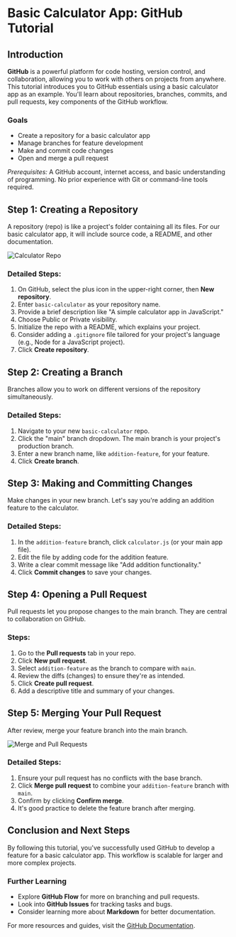 # Basic Calculator App: GitHub Tutorial

## Introduction

**GitHub** is a powerful platform for code hosting, version control, and collaboration, allowing you to work with others on projects from anywhere. This tutorial introduces you to GitHub essentials using a basic calculator app as an example. You'll learn about repositories, branches, commits, and pull requests, key components of the GitHub workflow.

### Goals

- Create a repository for a basic calculator app
- Manage branches for feature development
- Make and commit code changes
- Open and merge a pull request

*Prerequisites:* A GitHub account, internet access, and basic understanding of programming. No prior experience with Git or command-line tools required.

## Step 1: Creating a Repository

A repository (repo) is like a project's folder containing all its files. For our basic calculator app, it will include source code, a README, and other documentation.

![Calculator Repo](/img/repo.png)


### Detailed Steps:

1. On GitHub, select the plus icon in the upper-right corner, then **New repository**.
2. Enter `basic-calculator` as your repository name.
3. Provide a brief description like "A simple calculator app in JavaScript."
4. Choose Public or Private visibility.
5. Initialize the repo with a README, which explains your project.
6. Consider adding a `.gitignore` file tailored for your project's language (e.g., Node for a JavaScript project).
7. Click **Create repository**.

## Step 2: Creating a Branch

Branches allow you to work on different versions of the repository simultaneously.

### Detailed Steps:

1. Navigate to your new `basic-calculator` repo.
2. Click the "main" branch dropdown. The main branch is your project's production branch.
3. Enter a new branch name, like `addition-feature`, for your feature.
4. Click **Create branch**.

## Step 3: Making and Committing Changes

Make changes in your new branch. Let's say you're adding an addition feature to the calculator.

### Detailed Steps:

1. In the `addition-feature` branch, click `calculator.js` (or your main app file).
2. Edit the file by adding code for the addition feature.
3. Write a clear commit message like "Add addition functionality."
4. Click **Commit changes** to save your changes.

## Step 4: Opening a Pull Request

Pull requests let you propose changes to the main branch. They are central to collaboration on GitHub.

### Steps:

1. Go to the **Pull requests** tab in your repo.
2. Click **New pull request**.
3. Select `addition-feature` as the branch to compare with `main`.
4. Review the diffs (changes) to ensure they're as intended.
5. Click **Create pull request**.
6. Add a descriptive title and summary of your changes.

## Step 5: Merging Your Pull Request

After review, merge your feature branch into the main branch.

![Merge and Pull Requests](Github101.mD/img/pull_request_vs_merge_request.png)

### Detailed Steps:

1. Ensure your pull request has no conflicts with the base branch.
2. Click **Merge pull request** to combine your `addition-feature` branch with `main`.
3. Confirm by clicking **Confirm merge**.
4. It's good practice to delete the feature branch after merging.

## Conclusion and Next Steps

By following this tutorial, you've successfully used GitHub to develop a feature for a basic calculator app. This workflow is scalable for larger and more complex projects.

### Further Learning

- Explore **GitHub Flow** for more on branching and pull requests.
- Look into **GitHub Issues** for tracking tasks and bugs.
- Consider learning more about **Markdown** for better documentation.

For more resources and guides, visit the [GitHub Documentation](https://docs.github.com/en).